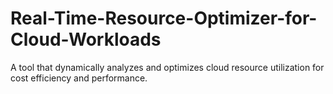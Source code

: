 # Real-Time-Resource-Optimizer-for-Cloud-Workloads
A tool that dynamically analyzes and optimizes cloud resource utilization for cost efficiency and performance.
